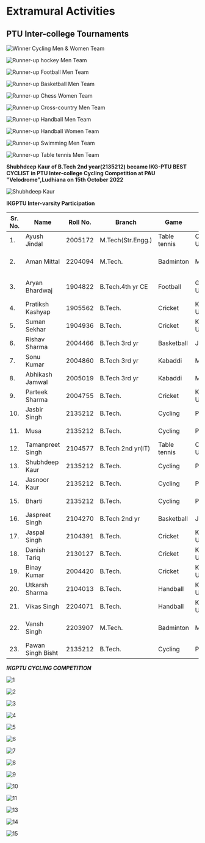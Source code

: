 # Extramural Activities
## PTU Inter-college Tournaments


![Winner Cycling Men & Women Team](Images/PTU/BasketballBoys1st.JPG)  

![Runner-up hockey Men Team](Images/PTU/BasketballGirls1st.JPG)

![Runner-up Football Men  Team](Images/PTU/Chessboys1st.jpeg)

![Runner-up Basketball Men  Team](Images/PTU/ChessGirls1st.jpeg)

![Runner-up Chess Women  Team](Images/PTU/CyclingBoy1st.jpg)

![Runner-up Cross-country Men  Team](Images/PTU/CyclingGirls1st.jpg)

![Runner-up Handball Men  Team](Images/PTU/BadmintonBoys2nd.jpeg)

![Runner-up Handball Women  Team](Images/PTU/CrossCountry2nd.jpeg)

![Runner-up Swimming Men  Team](Images/PTU/Hockey2nd.jpeg)

![Runner-up Table tennis Men  Team](Images/PTU/TableTennisTeamThird.jpeg)


<p align=justify>

**Shubhdeep Kaur of B.Tech 2nd  year(2135212) became IKG-PTU BEST CYCLIST  in PTU Inter-college Cycling Competition at PAU "Velodrome",Ludhiana   on 15th October 2022**  
<p align=justify>


![Shubhdeep Kaur](Images/Star/1.jpg)  

**IKGPTU Inter-varsity Participation**


| Sr. No. | Name | Roll No. | Branch | Game | Venue | Dates | Photograph |
| - | -- | - | - |-| - | - | - |
| 1. | Ayush Jindal|2005172 | M.Tech(Str.Engg.) |Table tennis |Chitkara University,Baddi |2nd   to 4th  Januray 2023 | ![Ayush](Images/Uni/1.jpeg) |
| 2. | Aman Mittal | 2204094 | M.Tech. |Badminton |MDU,Rohtak |22nd -28th November 2022 | ![Aman](Images/Uni/2.jpeg) |
| 3. | Aryan Bhardwaj| 1904822 | B.Tech.4th yr CE |Football |GNA University,Phagwara |16th-24th December 2022 |![Aryan](Images/Uni/3.jpeg) |
| 4. | Pratiksh Kashyap | 1905562 | B.Tech. |Cricket |Kurushetra  University,Kurushetra |23rd Feb.-4th March 2023 |![PK](Images/Uni/4.jpeg) |
| 5. | Suman Sekhar | 1904936 | B.Tech. |Cricket |Kurushetra University,Kurushetra| 23rd Feb.-4th March 2023 |![Suman](Images/Uni/5.jpeg) |
| 6. | Rishav Sharma|2004466| B.Tech 3rd  yr|Basketball |JMI,New Delhi|25th to 30th December2022|![Rishav](Images/Uni/6.jpeg) |
| 7. | Sonu Kumar|2004860| B.Tech 3rd  yr |Kabaddi |MDU,Rohtak |6th to 10th December2022  | ![Sonu](Images/Uni/7.jpeg) |
| 8. |Abhikash Jamwal|2005019| B.Tech 3rd  yr |Kabaddi |MDU, Rohtak|6th to 10th December2022|![Abhikash](Images/Uni/8.jpg) |
| 9. | Parteek Sharma | 2004755 | B.Tech. |Cricket |Kurushetra University,Kurushetra|23rd Feb.-4th March 2023 | ![Parteek](Images/Uni/13.jpeg) |
| 10. | Jasbir Singh | 2135212 | B.Tech.| Cycling |Punjabi Univ,Patiala |28th-30th March 2023|![Jasbir](Images/Uni/9.jpeg)
| 11. | Musa | 2135212 | B.Tech. |Cycling |PunjabiUniversity,Patiala |28th-30th March 2023 |![Musa](Images/Uni/16.jpg)
| 12. | Tamanpreet Singh|2104577| B.Tech 2nd  yr(IT) |Table tennis |Chitkara University,Baddi |2nd   to 4th  Januray2023 | ![Taman](Images/Uni/20.jpeg) |
| 13. | Shubhdeep Kaur | 2135212 | B.Tech. |Cycling |Punjabi Univ.,Patiala |28th-30th March 2023 |![Shubhdeep](Images/Uni/14.jpg) |
| 14. | Jasnoor Kaur | 2135212 | B.Tech. |Cycling |Punjabi Univ.,Patiala |28th-30th March 2023 |![Jasnoor](Images/Uni/15.jpeg)
| 15. | Bharti | 2135212 | B.Tech. |Cycling |Punjabi Univ.,Patiala |28th-30th March 2023 |![Bharti](Images/Uni/17.jpeg)
| 16. | Jaspreet Singh|2104270| B.Tech 2nd yr|Basketball |JMI, New Delhi|25th to 30th December2022|![Jaspreet](Images/Uni/11.jpg) |
| 17. | Jaspal Singh | 2104391| B.Tech. |Cricket |Kurushetra Univ.,Kurushetra|23rd Feb.-4th March 2023 |![Jaspal](Images/Uni/10.jpeg) |
| 18. | Danish Tariq| 2130127 | B.Tech. |Cricket |Kurushetra University,Kurushetra|23rd Feb.-4th March 2023  |![Danish](Images/Uni/18.jpeg) |
| 19. | Binay Kumar | 2004420 | B.Tech. |Cricket |Kurushetra Univ.,Kurushetra|23rd Feb.-4th March 2023     |![Binay](Images/Uni/24.jpg) |
| 20. | Utkarsh Sharma | 2104013 | B.Tech. |Handball |Kurushetra University,Kurushetra|23rd Feb.-4th March 2023 | ![Utkarsh](Images/Uni/12.jpg) |
| 21. |Vikas Singh | 2204071 | B.Tech. |Handball |Kurushetra University,Kurushetra|23rd Feb.-4th March 2023  |![Vikas](Images/Uni/23.jpg) |
| 22. | Vansh Singh | 2203907 | M.Tech. |Badminton |MDU ,Rohtak |22nd -28th November 2022 |![Vansh](Images/Uni/21.jpeg) |
| 23. | Pawan Singh Bisht | 2135212 | B.Tech. |Cycling |Punjabi Univ.,Patiala |28th-30th March 2023   |![Pawan](Images/Uni/22.jpeg) |

***IKGPTU CYCLING COMPETITION***

![1](Images/CYCLE/1.JPG)

![2](Images/CYCLE/2.JPG)

![3](Images/CYCLE/3.JPG)

![4](Images/CYCLE/4.JPG)

![5](Images/CYCLE/5.JPG)

![6](Images/CYCLE/6.JPG)

![7](Images/CYCLE/7.JPG)

![8](Images/CYCLE/8.JPG)

![9](Images/CYCLE/9.JPG)

![10](Images/CYCLE/10.JPG)

![11](Images/CYCLE/11.JPG)

![13](Images/CYCLE/13.JPG)

![14](Images/CYCLE/14.JPG)

![15](Images/CYCLE/15.JPG)
